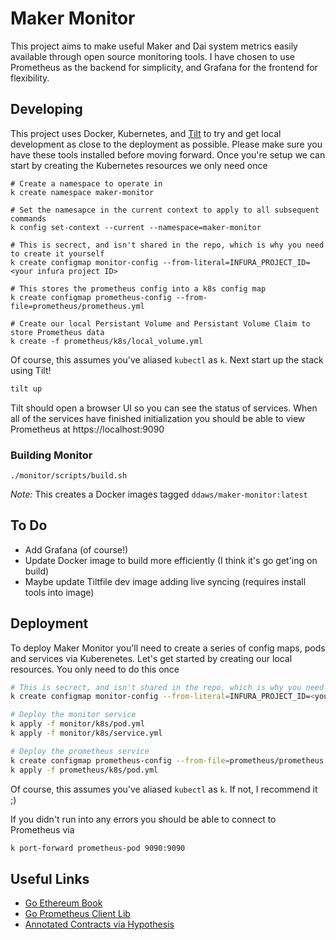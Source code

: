 # Maker Monitor

This project aims to make useful Maker and Dai system metrics easily available through open source monitoring tools.
I have chosen to use Prometheus as the backend for simplicity, and Grafana for the frontend for flexibility.

## Developing

This project uses Docker, Kubernetes, and [Tilt](https://tilt.dev/) to try and get local development as close to the
deployment as possible. Please make sure you have these tools installed before moving forward. Once you're setup we can
start by creating the Kubernetes resources we only need once

```
# Create a namespace to operate in
k create namespace maker-monitor

# Set the namesapce in the current context to apply to all subsequent commands
k config set-context --current --namespace=maker-monitor

# This is secrect, and isn't shared in the repo, which is why you need to create it yourself
k create configmap monitor-config --from-literal=INFURA_PROJECT_ID=<your infura project ID>

# This stores the prometheus config into a k8s config map
k create configmap prometheus-config --from-file=prometheus/prometheus.yml

# Create our local Persistant Volume and Persistant Volume Claim to store Prometheus data
k create -f prometheus/k8s/local_volume.yml
```

Of course, this assumes you've aliased `kubectl` as `k`. Next start up the stack using Tilt!

```bash
tilt up
```

Tilt should open a browser UI so you can see the status of services. When all of the services have finished 
initialization you should be able to view Prometheus at https://localhost:9090

### Building Monitor

```
./monitor/scripts/build.sh
```

*Note:* This creates a Docker images tagged `ddaws/maker-monitor:latest`

## To Do

- Add Grafana (of course!)
- Update Docker image to build more efficiently (I think it's go get'ing on build)
- Maybe update Tiltfile dev image adding live syncing (requires install tools into image)

## Deployment

To deploy Maker Monitor you'll need to create a series of config maps, pods and services via Kuberenetes. Let's get
started by creating our local resources. You only need to do this once

```bash
# This is secrect, and isn't shared in the repo, which is why you need to create it yourself
k create configmap monitor-config --from-literal=INFURA_PROJECT_ID=<your infura project ID>

# Deploy the monitor service
k apply -f monitor/k8s/pod.yml
k apply -f monitor/k8s/service.yml

# Deploy the prometheus service
k create configmap prometheus-config --from-file=prometheus/prometheus.yml
k apply -f prometheus/k8s/pod.yml
```

Of course, this assumes you've aliased `kubectl` as `k`. If not, I recommend it ;)

If you didn't run into any errors you should be able to connect to Prometheus via

```bash
k port-forward prometheus-pod 9090:9090
```

## Useful Links

- [Go Ethereum Book](https://goethereumbook.org/en/)
- [Go Prometheus Client Lib](https://godoc.org/github.com/prometheus/client_golang/prometheus)
- [Annotated Contracts via Hypothesis](https://via.hypothes.is/https://github.com/makerdao/dss/blob/master/src/vat.sol)